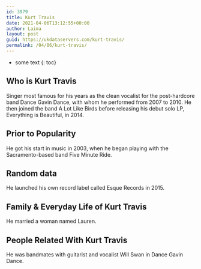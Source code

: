 ```yaml
---
id: 3979
title: Kurt Travis
date: 2021-04-06T13:12:55+00:00
author: Laima
layout: post
guid: https://ukdataservers.com/kurt-travis/
permalink: /04/06/kurt-travis/
---
```


* some text
{: toc}


## Who is Kurt Travis
                  
                  
                  
Singer most famous for his years as the clean vocalist for the post-hardcore band Dance Gavin Dance, with whom he performed from 2007 to 2010. He then joined the band A Lot Like Birds before releasing his debut solo LP, Everything is Beautiful, in 2014.
                  
              
            
              
            
                
                
                
## Prior to Popularity
                  
                  
                  
He got his start in music in 2003, when he began playing with the Sacramento-based band Five Minute Ride. 
                  
              
            
              
            
                
                
                
## Random data
                  
                  
                  
He launched his own record label called Esque Records in 2015.
                  
              
            
              
            
                
                
                
## Family & Everyday Life of Kurt Travis
                  
                  
                  
He married a woman named Lauren.
                  
              
            
              
            
                
                
                
## People Related With Kurt Travis
                  
                  
                  
He was bandmates with guitarist and vocalist Will Swan in Dance Gavin Dance.
                  
              
            
              
            
                
              
            
              
              
            
            
              
            
          
          
          